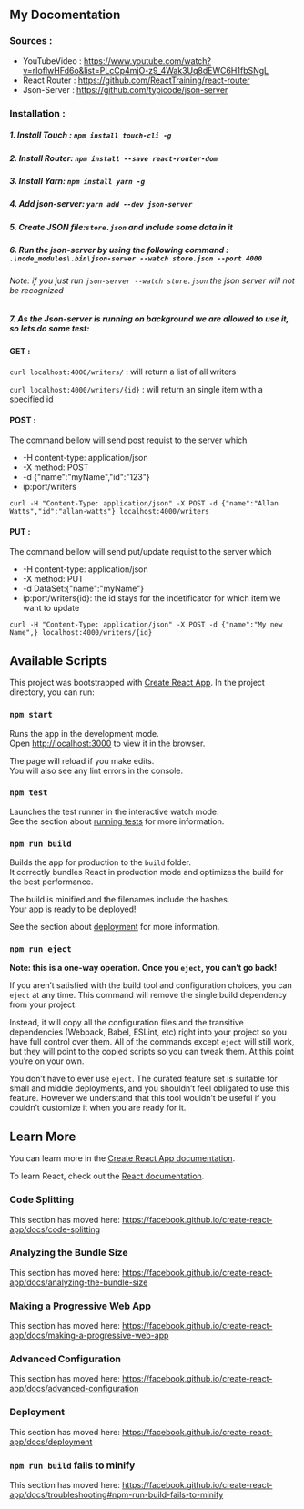 ## My Docomentation

 ### Sources : 
   * YouTubeVideo : https://www.youtube.com/watch?v=rIoflwHFd6o&list=PLcCp4mjO-z9_4Wak3Uq8dEWC6H1fbSNgL
   * React Router : https://github.com/ReactTraining/react-router
   * Json-Server  : https://github.com/typicode/json-server
### Installation : 
##### 1. Install Touch : `npm install touch-cli -g`
##### 2. Install Router: `npm install --save react-router-dom`
##### 3. Install Yarn: `npm install yarn -g`
##### 4. Add json-server: `yarn add --dev json-server`
##### 5. Create JSON file:`store.json` and include some data in it
##### 6. Run the json-server by using the following command : `.\node_modules\.bin\json-server --watch store.json --port 4000`

  ###### Note: if you just run `json-server --watch store.json` the json server will not be recognized


##### 7. As the Json-server is running on background we are allowed to use it, so lets do some test:
#### GET :
   `curl localhost:4000/writers/` : will return a list of all writers
   
   `curl localhost:4000/writers/{id}` : will return an single item with a specified id  
  
#### POST :
  The command bellow will send post requist to the server which 
   * -H content-type: application/json
   * -X method: POST
   * -d {"name":"myName","id":"123"}
   * ip:port/writers
   
   `curl -H "Content-Type: application/json" -X POST -d {"name":"Allan Watts","id":"allan-watts"} localhost:4000/writers`
  
  #### PUT :
  The command bellow will send put/update requist to the server which 
   * -H content-type: application/json
   * -X method: PUT 
   * -d DataSet:{"name":"myName"}
   * ip:port/writers{id}: the id stays for the indetificator for which item we want to update
   
  `curl -H "Content-Type: application/json" -X POST -d {"name":"My new Name",} localhost:4000/writers/{id}`
###

## Available Scripts
This project was bootstrapped with [Create React App](https://github.com/facebook/create-react-app).
In the project directory, you can run:

### `npm start`

Runs the app in the development mode.<br>
Open [http://localhost:3000](http://localhost:3000) to view it in the browser.

The page will reload if you make edits.<br>
You will also see any lint errors in the console.

### `npm test`

Launches the test runner in the interactive watch mode.<br>
See the section about [running tests](https://facebook.github.io/create-react-app/docs/running-tests) for more information.

### `npm run build`

Builds the app for production to the `build` folder.<br>
It correctly bundles React in production mode and optimizes the build for the best performance.

The build is minified and the filenames include the hashes.<br>
Your app is ready to be deployed!

See the section about [deployment](https://facebook.github.io/create-react-app/docs/deployment) for more information.

### `npm run eject`

**Note: this is a one-way operation. Once you `eject`, you can’t go back!**

If you aren’t satisfied with the build tool and configuration choices, you can `eject` at any time. This command will remove the single build dependency from your project.

Instead, it will copy all the configuration files and the transitive dependencies (Webpack, Babel, ESLint, etc) right into your project so you have full control over them. All of the commands except `eject` will still work, but they will point to the copied scripts so you can tweak them. At this point you’re on your own.

You don’t have to ever use `eject`. The curated feature set is suitable for small and middle deployments, and you shouldn’t feel obligated to use this feature. However we understand that this tool wouldn’t be useful if you couldn’t customize it when you are ready for it.

## Learn More

You can learn more in the [Create React App documentation](https://facebook.github.io/create-react-app/docs/getting-started).

To learn React, check out the [React documentation](https://reactjs.org/).

### Code Splitting

This section has moved here: https://facebook.github.io/create-react-app/docs/code-splitting

### Analyzing the Bundle Size

This section has moved here: https://facebook.github.io/create-react-app/docs/analyzing-the-bundle-size

### Making a Progressive Web App

This section has moved here: https://facebook.github.io/create-react-app/docs/making-a-progressive-web-app

### Advanced Configuration

This section has moved here: https://facebook.github.io/create-react-app/docs/advanced-configuration

### Deployment

This section has moved here: https://facebook.github.io/create-react-app/docs/deployment

### `npm run build` fails to minify

This section has moved here: https://facebook.github.io/create-react-app/docs/troubleshooting#npm-run-build-fails-to-minify
